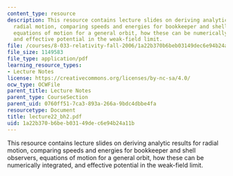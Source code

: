 ```yaml
---
content_type: resource
description: This resource contains lecture slides on deriving analytic results for
  radial motion, comparing speeds and energies for bookkeeper and shell observers,
  equations of motion for a general orbit, how these can be numerically integrated,
  and effective potential in the weak-field limit.
file: /courses/8-033-relativity-fall-2006/1a22b370b6beb03149dec6e94b24a11b_lecture22_bh2.pdf
file_size: 1149583
file_type: application/pdf
learning_resource_types:
- Lecture Notes
license: https://creativecommons.org/licenses/by-nc-sa/4.0/
ocw_type: OCWFile
parent_title: Lecture Notes
parent_type: CourseSection
parent_uid: 0760ff51-7ca3-893a-266a-9bdc4dbbe4fa
resourcetype: Document
title: lecture22_bh2.pdf
uid: 1a22b370-b6be-b031-49de-c6e94b24a11b
---
```

This resource contains lecture slides on deriving analytic results for radial motion, comparing speeds and energies for bookkeeper and shell observers, equations of motion for a general orbit, how these can be numerically integrated, and effective potential in the weak-field limit.